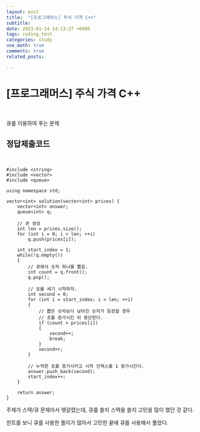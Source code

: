```yaml
---
layout: post
title:  "[프로그래머스] 주식 가격 C++"
subtitle:   
date: 2023-01-24 14:13:27 +0900
tags: coding_test
categories: study
use_math: true
comments: true
related_posts:

---
```


# [프로그래머스] 주식 가격 C++<br/>
<br/>

큐를 이용하여 푸는 문제
<br/>

## 정답제출코드<br/>
<br/>

```
#include <string>
#include <vector>
#include <queue>

using namespace std;

vector<int> solution(vector<int> prices) {
    vector<int> answer;
    queue<int> q;
    
    // 큐 생성
    int len = prices.size();
    for (int i = 0; i < len; ++i)
        q.push(prices[i]);
    
    int start_index = 1;
    while(!q.empty())
    {
        // 큐에서 숫자 하나를 뽑음.
        int count = q.front();
        q.pop();
        
        // 초를 세기 시작하자.
        int second = 0;
        for (int i = start_index; i < len; ++i)
        {
            // 뽑은 숫자보다 낮아진 숫자가 등장할 경우
            // 초를 증가시킨 뒤 중단한다.
            if (count > prices[i])
            {
                second++;
                break;
            }
            second++;
        }
        
        // 누적한 초를 증가시키고 시작 인덱스를 1 증가시킨다.
        answer.push_back(second);
        start_index++;
    }
    
    return answer;
}
```

주제가 스택/큐 문제라서 헷갈렸는데, 큐를 쓸지 스택을 쓸지 고민을 많이 했던 것 같다.<br/>

힌트를 보니 큐를 사용한 풀이가 많아서 고민한 끝에 큐를 사용해서 풀었다.<br/>